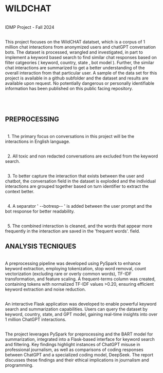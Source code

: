 # WILDCHAT
 <br>IDMP Project - Fall 2024

 <br>This project focuses on the WildCHAT datatset, which is a corpus of 1 million chat interactions from anonymized users and chatGPT conversation bots. The dataset is processed, wrangled and investigated, in part to implement a keyword based search to find similar chat responses based on filter catgeories ( keyword, country, state , bot model ). Further, the similar chat interactions are summarized to get a better understanding of the overall interaction from that particular user. A sample of the data set for this project is available in a github subfolder and the dataset and results are available upon request. No potentially dangerous or personally identifiable information has been published on this public facing repository.  
 <br> <br> <br>
 
## PREPROCESSING

 <br> &nbsp; 1. The primary focus on conversations in this project will be the interactions in English language.</br>

 <br> &nbsp; 2. All toxic and non redacted conversations are excluded from the keyword search.</br>

 <br> &nbsp; 3. To better capture the interaction that exists between the user and chatbot, the conversation field in the dataset is exploded and the individual interactions are grouped together based on turn identifier to extract the context better. </br>

 <br> &nbsp; 4. A separator ' --botresp-- ' is added between the user prompt and the bot response for better readability. </br>
 
 <br> &nbsp; 5. The combined interaction is cleaned, and the words that appear more frequently in the interaction are saved in the 'frequent words'. field. </br>

## ANALYSIS TECNIQUES

<br> A preprocessing pipeline was developed using PySpark to enhance keyword extraction, employing tokenization, stop word removal, count vectorization (excluding rare or overly common words), TF-IDF transformation, and feature scaling. A frequent-terms column was created, containing tokens with normalized TF-IDF values >0.20, ensuring efficient keyword extraction and noise reduction.</br>

<br> An interactive Flask application was developed to enable powerful keyword search and summarization capabilities. Users can query the dataset by keyword, country, state, and GPT model, gaining real-time insights into over 1 million ChatGPT interactions.</br>

<br>The project leverages PySpark for preprocessing and the BART model for summarization, integrated into a Flask-based interface for keyword search and filtering. Key findings highlight instances of ChatGPT misuse in professional journalism, as well as comparisons of coding responses between ChatGPT and a specialized coding model, DeepSeek. The report discusses these findings and their ethical implications in journalism and programming.</br>
